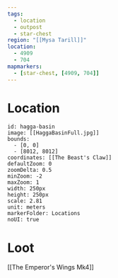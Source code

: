 ```yaml
---
tags:
  - location
  - outpost
  - star-chest
region: "[[Mysa Tarill]]"
location:
  - 4909
  - 704
mapmarkers:
  - [star-chest, [4909, 704]]
---
```

# Location
```leaflet
id: hagga-basin
image: [[HaggaBasinFull.jpg]]
bounds:
  - [0, 0]
  - [8012, 8012]
coordinates: [[The Beast's Claw]]
defaultZoom: 0
zoomDelta: 0.5
minZoom: -2
maxZoom: 1
width: 250px
height: 250px
scale: 2.81
unit: meters
markerFolder: Locations
noUI: true
```
# Loot
[[The Emperor's Wings Mk4]]